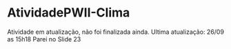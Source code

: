 # AtividadePWII-Clima
Atividade em atualização, não foi finalizada ainda. Ultima atualização: 26/09 as 15h18
Parei no Slide 23
